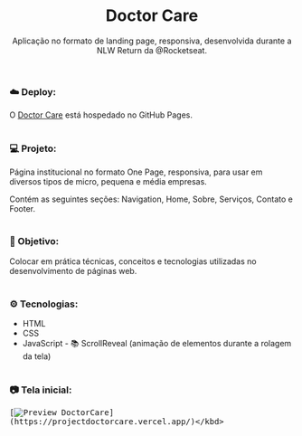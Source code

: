 <h1 align="center">Doctor Care</h1>
<p align="center">Aplicação no formato de landing page, responsiva, desenvolvida durante a NLW Return da @Rocketseat.</p> <br />

### ☁️ Deploy:

O <a href="https://github.com/LucasTKP/DoctorCare.git">Doctor Care</a> está hospedado no GitHub Pages.
<br /> <br />

### 💻 Projeto:

Página institucional no formato One Page, responsiva, para usar em diversos tipos de micro, pequena e média empresas.

Contém as seguintes seções: Navigation, Home, Sobre, Serviços, Contato e Footer.
<br /> <br />

### 🎯 Objetivo:

Colocar em prática técnicas, conceitos e tecnologias utilizadas no desenvolvimento de páginas web.
<br /> <br />

### ⚙️ Tecnologias:

- HTML
- CSS
- JavaScript - 📚 ScrollReveal (animação de elementos durante a rolagem da tela)
  <br /> <br />

### 📷 Tela inicial:

<kbd>[![Preview DoctorCare]([https://drive.google.com/file/d/19eSrMrDuYkWif036S3YsiTrNpwaHmvvl/view](https://firebasestorage.googleapis.com/v0/b/aredev-418e3.appspot.com/o/Prints%20To%20ReadMe%2FScreenshot_3.png?alt=media&token=bef193ad-c593-4a54-8358-d996302dcabf)https://firebasestorage.googleapis.com/v0/b/aredev-418e3.appspot.com/o/Prints%20To%20ReadMe%2FScreenshot_3.png?alt=media&token=bef193ad-c593-4a54-8358-d996302dcabf)](https://projectdoctorcare.vercel.app/)</kbd>

<br />
